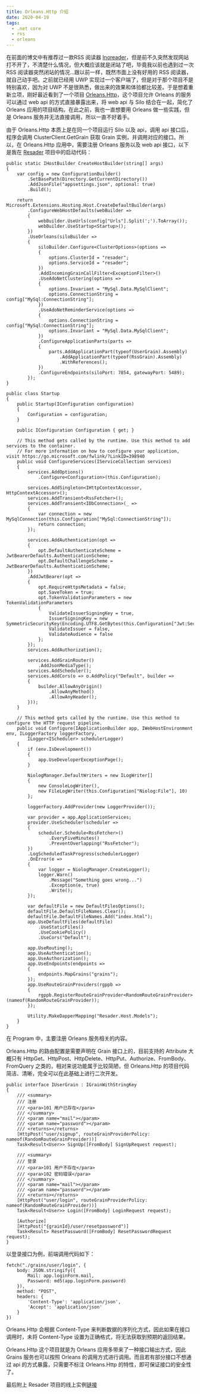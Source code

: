 ```yaml
---
title: Orleans.Http 介绍
date: 2020-04-19
tags: 
  - .net core
  - rss
  - orleans
---
```


在前面的博文中有推荐过一款RSS 阅读器 [Inoreader](https://www.inoreader.com/dashboard)，但是前不久突然发现网站打不开了，不清楚什么情况，但大概应该就是闭站了吧，毕竟我以前也遇到过一次 RSS 阅读器突然闭站的情况...跟以前一样，既然市面上没有好用的 RSS 阅读器，就自己动手吧。之前就已经用 UWP 实现过一个客户端了，但是对于那个项目不是特别喜欢，因为对 UWP 不是很熟悉，做出来的效果和体验都比较差。于是想着重新立项，刚好最近看到了一个项目 [Orleans.Http](https://github.com/OrleansContrib/Orleans.Http)，这个项目允许 Orleans 的服务可以通过 web api 的方式直接暴露出来，将 web api 与 Silo 结合在一起，简化了 Orleans 应用的项目结构。在此之前，我也一直想要用 Orleans 做一些实践，但是 Orleans 服务并无法直接调用，所以一直不好着手。

由于 Orleans.Http 本质上是在同一个项目运行 Silo 以及 api，调用 api 接口后，程序会调用 ClusterClient.GetGrain 获取 Grain 实例，并调用对应的接口。所以，在 Orleans.Http 应用中，需要注册 Orleans 服务以及 web api 接口，以下是我在 [Resader](https://github.com/venyowong/resader) 项目中的启动代码：
```
public static IHostBuilder CreateHostBuilder(string[] args)
{
    var config = new ConfigurationBuilder()
        .SetBasePath(Directory.GetCurrentDirectory())
        .AddJsonFile("appsettings.json", optional: true)
        .Build();

    return Microsoft.Extensions.Hosting.Host.CreateDefaultBuilder(args)
        .ConfigureWebHostDefaults(webBuilder =>
        {
            webBuilder.UseUrls(config["Urls"].Split(';').ToArray());
            webBuilder.UseStartup<Startup>();
        })
        .UseOrleans(siloBuilder =>
        {
            siloBuilder.Configure<ClusterOptions>(options =>
            {
                options.ClusterId = "resader";
                options.ServiceId = "resader";
            })
            .AddIncomingGrainCallFilter<ExceptionFilter>()
            .UseAdoNetClustering(options =>
            {
                options.Invariant = "MySql.Data.MySqlClient";
                options.ConnectionString = config["MySql:ConnectionString"];
            })
            .UseAdoNetReminderService(options => 
            {
                options.ConnectionString = config["MySql:ConnectionString"];
                options.Invariant = "MySql.Data.MySqlClient";
            })
            .ConfigureApplicationParts(parts =>
            {
                parts.AddApplicationPart(typeof(UserGrain).Assembly)
                    .AddApplicationPart(typeof(RssGrain).Assembly)
                    .WithReferences();
            })
            .ConfigureEndpoints(siloPort: 7854, gatewayPort: 5489);
        });
}
```
```
public class Startup
{
    public Startup(IConfiguration configuration)
    {
        Configuration = configuration;
    }

    public IConfiguration Configuration { get; }
    
    // This method gets called by the runtime. Use this method to add services to the container.
    // For more information on how to configure your application, visit https://go.microsoft.com/fwlink/?LinkID=398940
    public void ConfigureServices(IServiceCollection services)
    {
        services.AddOptions()
            .Configure<Configuration>(this.Configuration);

        services.AddSingleton<IHttpContextAccessor, HttpContextAccessor>();
        services.AddTransient<RssFetcher>();
        services.AddTransient<IDbConnection>(_ =>
        {
            var connection = new MySqlConnection(this.Configuration["MySql:ConnectionString"]);
            return connection;
        });

        services.AddAuthentication(opt =>
        {
            opt.DefaultAuthenticateScheme = JwtBearerDefaults.AuthenticationScheme;
            opt.DefaultChallengeScheme = JwtBearerDefaults.AuthenticationScheme;
        })
        .AddJwtBearer(opt =>
        {
            opt.RequireHttpsMetadata = false;
            opt.SaveToken = true;
            opt.TokenValidationParameters = new TokenValidationParameters
            {
                ValidateIssuerSigningKey = true,
                IssuerSigningKey = new SymmetricSecurityKey(Encoding.UTF8.GetBytes(this.Configuration["Jwt:Secret"])),
                ValidateIssuer = false,
                ValidateAudience = false
            };
        });
        services.AddAuthorization();

        services.AddGrainRouter()
            .AddJsonMediaType();
        services.AddScheduler();
        services.AddCors(o => o.AddPolicy("Default", builder =>
        {
            builder.AllowAnyOrigin()
                .AllowAnyMethod()
                .AllowAnyHeader();
        }));
    }

    // This method gets called by the runtime. Use this method to configure the HTTP request pipeline.
    public void Configure(IApplicationBuilder app, IWebHostEnvironment env, ILoggerFactory loggerFactory, 
        ILogger<IScheduler> schedulerLogger)
    {
        if (env.IsDevelopment())
        {
            app.UseDeveloperExceptionPage();
        }

        NiologManager.DefaultWriters = new ILogWriter[]
        {
            new ConsoleLogWriter(),
            new FileLogWriter(this.Configuration["Niolog:File"], 10)
        };
        
        loggerFactory.AddProvider(new LoggerProvider());

        var provider = app.ApplicationServices;
        provider.UseScheduler(scheduler =>
        {
            scheduler.Schedule<RssFetcher>()
                .EveryFiveMinutes()
                .PreventOverlapping("RssFetcher");
        })
        .LogScheduledTaskProgress(schedulerLogger)
        .OnError(e =>
        {
            var logger = NiologManager.CreateLogger();
            logger.Warn()
                .Message("Something goes wrong...")
                .Exception(e, true)
                .Write();
        });

        var defaultFile = new DefaultFilesOptions();  
        defaultFile.DefaultFileNames.Clear();  
        defaultFile.DefaultFileNames.Add("index.html");  
        app.UseDefaultFiles(defaultFile)
            .UseStaticFiles()
            .UseCookiePolicy()
            .UseCors("Default");

        app.UseRouting();
        app.UseAuthentication();
        app.UseAuthorization();
        app.UseEndpoints(endpoints =>
        {
            endpoints.MapGrains("grains");
        });
        app.UseRouteGrainProviders(rgppb =>
        {
            rgppb.RegisterRouteGrainProvider<RandomRouteGrainProvider>(nameof(RandomRouteGrainProvider));
        });

        Utility.MakeDapperMapping("Resader.Host.Models");
    }
}
```
在 Program 中，主要注册 Orleans 服务相关的内容。

Orleans.Http 的路由配置是需要声明在 Grain 接口上的，目前支持的 Attribute 大概只有 HttpGet、HttpPost、HttpDelete、HttpPut、Authorize、FromBody、FromQuery 之类的，相对来说功能属于比较简陋，但 Orleans.Http 的项目代码简洁、清晰，完全可以在此基础上进行二次开发。
```
public interface IUserGrain : IGrainWithStringKey
{
    /// <summary>
    /// 注册
    /// <para>101 用户已存在</para>
    /// </summary>
    /// <param name="mail"></param>
    /// <param name="password"></param>
    /// <returns></returns>
    [HttpPost("user/signup", routeGrainProviderPolicy: nameof(RandomRouteGrainProvider))]
    Task<Result<User>> SignUp([FromBody] SignUpRequest request);

    /// <summary>
    /// 登录
    /// <para>101 用户不存在</para>
    /// <para>102 密码错误</para>
    /// </summary>
    /// <param name="mail"></param>
    /// <param name="password"></param>
    /// <returns></returns>
    [HttpPost("user/login", routeGrainProviderPolicy: nameof(RandomRouteGrainProvider))]
    Task<Result<User>> Login([FromBody] LoginRequest request);

    [Authorize]
    [HttpPost("{grainId}/user/resetpassword")]
    Task<Result> ResetPassword([FromBody] ResetPasswordRequest request);
}
```
以登录接口为例，前端调用代码如下：
```
fetch("./grains/user/login", {
    body: JSON.stringify({
        Mail: app.loginForm.mail,
        Password: md5(app.loginForm.password)
    }),
    method: "POST",
    headers: {
        'Content-Type': 'application/json',
        'Accept': 'application/json'
    }
})
```
Orleans.Http 会根据 Content-Type 来判断数据的序列化方式，因此如果在接口调用时，未将 Content-Type 设置为正确格式，将无法获取到预期的返回结果。

Orleans.Http 这个项目就是为 Orleans 应用多带来了一种接口输出方式，因此 Grains 服务也可以按照 Orleans 的调用方式进行调用。而且若有部分接口不想通过 api 的方式暴露，只需要不标注 Orleans.Http 的特性，即可保证接口的安全性了。

最后附上 Resader 项目的线上实例[链接](https://venyo.cn/resader/)